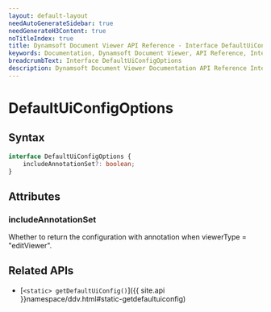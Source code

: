 ```yaml
---
layout: default-layout
needAutoGenerateSidebar: true
needGenerateH3Content: true
noTitleIndex: true
title: Dynamsoft Document Viewer API Reference - Interface DefaultUiConfigOptions
keywords: Documentation, Dynamsoft Document Viewer, API Reference, Interface DefaultUiConfigOptions
breadcrumbText: Interface DefaultUiConfigOptions
description: Dynamsoft Document Viewer Documentation API Reference Interface DefaultUiConfigOptions Page
---
```


# DefaultUiConfigOptions

## Syntax

```typescript
interface DefaultUiConfigOptions {
    includeAnnotationSet?: boolean; 
}
```

## Attributes

### includeAnnotationSet

Whether to return the configuration with annotation when viewerType = "editViewer".

## Related APIs

- [`<static> getDefaultUiConfig()`]({{ site.api }}namespace/ddv.html#static-getdefaultuiconfig)